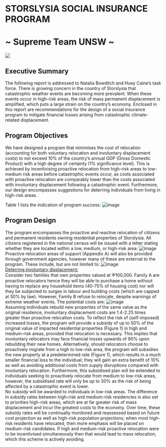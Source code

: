 # STORSLYSIA SOCIAL INSURANCE PROGRAM 
# ~ Supreme Team UNSW ~

![](Actuarial.gif)

## Executive Summary
The following report is addressed to Natalia Bowditch and Huey Caine’s task force. There is growing concern in the country of Storslysia that catastrophic weather events are becoming more prevalent. When these events occur in high-risk areas, the risk of mass permanent displacement is amplified, 
which puts a large strain on the country’s economy. Enclosed in this report are recommendations for the design of a social insurance program to mitigate financial losses arising from catastrophic climate-related displacement.
## Program Objectives
We have designed a program that minimises the cost of relocation (accounting for both voluntary relocation and involuntary displacement costs) to not exceed 10% of the country’s annual GDP (Gross Domestic Product) with a high degree of certainty (1% significance level). This is achieved by 
incentivising proactive relocation from high-risk areas to low-medium risk areas before catastrophic events occur, as costs associated with proactive relocation are comparably lower than the costs associated with involuntary displacement following a catastrophic event. Furthermore, 
our design encompasses suggestions for deterring individuals from living in high-risk areas. 

Table 1 lists the indication of program success:
![image](https://user-images.githubusercontent.com/73229567/229331440-753a9191-31c1-428b-86f5-7a6736d43566.png)
## Program Design
The program encompasses the proactive and reactive relocation of citizens and permanent residents owning residential properties of Storslysia. All citizens registered in the national census will be issued with a letter stating whether they are located within a low, medium, or high-risk area: 
![image](https://user-images.githubusercontent.com/73229567/229331567-cb27ca82-ae92-4856-87ad-8a8b32444685.png)
Proactive relocation areas of support (Appendix A) will also be provided through government agencies, however many of these are external to the program. These include, but are not limited to:
![image](https://user-images.githubusercontent.com/73229567/229331573-b4e6fd1d-c47c-41bd-bf71-519911000386.png)
<br> <ins> Deterring involuntary displacement:</ins> </br> 
Consider two families that own properties valued at Ꝕ100,000. Family A are proactive relocators hence they will be able to purchase a home without having to replace any household items (40-75% of housing cost) nor will they be subjected to surges in labour and building costs (which are capped at 50% by law). 
However, Family B refuse to relocate, despite warnings of extreme weather events. 
The potential costs are:
![image](https://user-images.githubusercontent.com/73229567/229331758-7d661d55-00fb-46c5-b9b2-611a8d190a33.png)
<br>
Assuming individuals rebuild new properties of the same value as the original residence, involuntary displacement costs are 1.4-2.25 times greater than proactive relocation costs. To reflect the risk of (self-imposed) increased losses, the program will provide a subsidy of up to 50% of the original value of impacted
residential properties (Figure 1) in high and medium-risk areas, provided that relocation is necessary. This implies that involuntary relocators may face financial losses upwards of 90% upon rebuilding their new homes. Alternatively, should relocators choose to proactively migrate from a high to low-risk area, the program will subsidies the new property at a predetermined rate (Figure 1), 
which results in a much smaller financial loss to the individual; they will gain an extra benefit of 10% as well as avoiding additional costs from supply disruptions compared with involuntary relocation. Furthermore, this subsidised plan will be extended to individuals seeking to proactively relocate from medium to low-risk areas, however, 
the subsidised rate will only be up to 30% as the risk of being affected by a catastrophic event is lower. 
<br>No subsidy will be awarded to individuals in low-risk areas. The difference in subsidy rates between high-risk and medium-risk residencies is also set to priorities high-risk areas, 
which are at far greater risk of mass displacement and incur the greatest costs to the economy. Over time, these subsidy rates will be continually monitored and reassessed based on future cost projection as well as high-risk population projections; when most high-risk residents have relocated, then more emphasis will be placed on medium-risk candidates.
If high and medium-risk proactive relocation were to be incentivised simultaneously then that would lead to mass relocation, 
which this scheme is actively avoiding.
</br>
